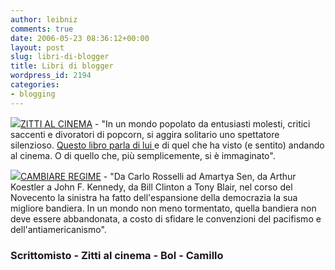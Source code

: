```yaml
---
author: leibniz
comments: true
date: 2006-05-23 08:36:12+00:00
layout: post
slug: libri-di-blogger
title: Libri di blogger
wordpress_id: 2194
categories:
- blogging
---
```


[![](http://www.scrittomisto.it/immagini/pic_marquant.jpg)](http://www.scrittomisto.it/?p=32)[ZITTI AL CINEMA](http://www.scrittomisto.it/?p=32) - "In un mondo popolato da entusiasti molesti, critici saccenti e divoratori di popcorn, si aggira solitario uno spettatore silenzioso. [Questo libro parla di lui ](http://zittialcinema.splinder.com/)e di quel che ha visto (e sentito) andando al cinema. O di quello che, più semplicemente, si è immaginato".

[![](http://www.bol.it/bol/includes/tornaImmagine.jsp?cdSoc=BL&ean=978880618291&tipoOggetto=PIB&cdSito=BL)](http://www.ilfoglio.it/camillo/)[CAMBIARE REGIME](http://www.bol.it/libri/scheda/ea978880618291.html) - "Da Carlo Rosselli ad Amartya Sen, da Arthur Koestler a John F. Kennedy, da Bill Clinton a Tony Blair, nel corso del Novecento la sinistra ha fatto dell'espansione della democrazia la sua migliore bandiera. In un mondo non meno tormentato, quella bandiera non deve essere abbandonata, a costo di sfidare le convenzioni del pacifismo e dell'antiamericanismo".


### Scrittomisto - Zitti al cinema - Bol - Camillo
